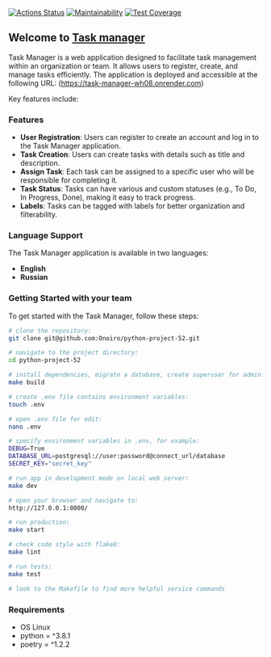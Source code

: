 [![Actions Status](https://github.com/Onoiro/python-project-52/actions/workflows/hexlet-check.yml/badge.svg)](https://github.com/Onoiro/python-project-52/actions)
[![Maintainability](https://api.codeclimate.com/v1/badges/3c6f1330d7e0f614ccb3/maintainability)](https://codeclimate.com/github/Onoiro/python-project-52/maintainability)
[![Test Coverage](https://api.codeclimate.com/v1/badges/3c6f1330d7e0f614ccb3/test_coverage)](https://codeclimate.com/github/Onoiro/python-project-52/test_coverage)

## Welcome to [Task manager](https://task-manager-wh08.onrender.com)
Task Manager is a web application designed to facilitate task management within an organization or team. It allows users to register, create, and manage tasks efficiently.
The application is deployed and accessible at the following URL: (https://task-manager-wh08.onrender.com)

Key features include:

### Features

- **User Registration**: Users can register to create an account and log in to the Task Manager application.
- **Task Creation**: Users can create tasks with details such as title and description.
- **Assign Task**: Each task can be assigned to a specific user who will be responsible for completing it.
- **Task Status**: Tasks can have various and custom statuses (e.g., To Do, In Progress, Done), making it easy to track progress.
- **Labels**: Tasks can be tagged with labels for better organization and filterability.

### Language Support

The Task Manager application is available in two languages:

- **English**
- **Russian**

### Getting Started with your team

To get started with the Task Manager, follow these steps:
```bash
# clone the repository:
git clone git@github.com:Onoiro/python-project-52.git

# navigate to the project directory:
cd python-project-52

# install dependencies, migrate a database, create superuser for admin:
make build

# create .env file contains environment variables:
touch .env

# open .env file for edit:
nano .env

# specify environment variables in .env, for example:
DEBUG=True
DATABASE_URL=postgresql://user:password@connect_url/database
SECRET_KEY="secret_key"

# run app in development mode on local web server:
make dev

# open your browser and navigate to:
http://127.0.0.1:8000/

# run production:
make start

# check code style with flake8:
make lint

# run tests:
make test

# look to the Makefile to find more helpful service commands
```
### Requirements
* OS Linux  
* python = ^3.8.1
* poetry = ^1.2.2
